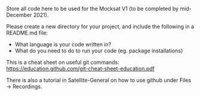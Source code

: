 Store all code here to be used for the Mocksat V1 (to be completed by mid-December 2021).

Please create a new directory for your project, and include the following in a README.md file:
 * What language is your code written in?
 * What do you need to do to run your code (eg. package installations)

This is a cheat sheet on useful git commands:  https://education.github.com/git-cheat-sheet-education.pdf

There is also a tutorial in Satellite-General on how to use github under Files -> Recordings.
